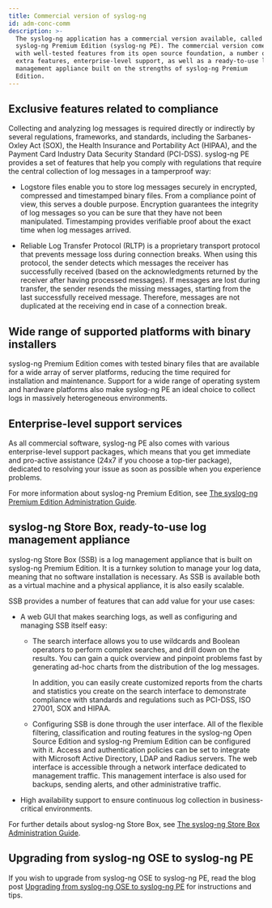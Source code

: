 ```yaml
---
title: Commercial version of syslog-ng
id: adm-conc-comm
description: >-
  The syslog-ng application has a commercial version available, called
  syslog-ng Premium Edition (syslog-ng PE). The commercial version comes
  with well-tested features from its open source foundation, a number of
  extra features, enterprise-level support, as well as a ready-to-use log
  management appliance built on the strengths of syslog-ng Premium
  Edition.
---
```


## Exclusive features related to compliance

Collecting and analyzing log messages is required directly or indirectly
by several regulations, frameworks, and standards, including the
Sarbanes-Oxley Act (SOX), the Health Insurance and Portability Act
(HIPAA), and the Payment Card Industry Data Security Standard (PCI-DSS).
syslog-ng PE provides a set of features that help you comply with
regulations that require the central collection of log messages in a
tamperproof way:

- Logstore files enable you to store log messages securely in
    encrypted, compressed and timestamped binary files. From a
    compliance point of view, this serves a double purpose. Encryption
    guarantees the integrity of log messages so you can be sure that
    they have not been manipulated. Timestamping provides verifiable
    proof about the exact time when log messages arrived.

- Reliable Log Transfer Protocol (RLTP) is a proprietary transport
    protocol that prevents message loss during connection breaks. When
    using this protocol, the sender detects which messages the receiver
    has successfully received (based on the acknowledgments returned by
    the receiver after having processed messages). If messages are lost
    during transfer, the sender resends the missing messages, starting
    from the last successfully received message. Therefore, messages are
    not duplicated at the receiving end in case of a connection break.

## Wide range of supported platforms with binary installers

syslog-ng Premium Edition comes with tested binary files that are
available for a wide array of server platforms, reducing the time
required for installation and maintenance. Support for a wide range of
operating system and hardware platforms also make syslog-ng PE an ideal
choice to collect logs in massively heterogeneous environments.

## Enterprise-level support services

As all commercial software, syslog-ng PE also comes with various
enterprise-level support packages, which means that you get immediate
and pro-active assistance (24x7 if you choose a top-tier package),
dedicated to resolving your issue as soon as possible when you
experience problems.

For more information about syslog-ng Premium Edition, see
[The syslog-ng Premium Edition Administration Guide](https://support.oneidentity.com/syslog-ng-premium-edition/).

## syslog-ng Store Box, ready-to-use log management appliance

syslog-ng Store Box (SSB) is a log management appliance that is built on
syslog-ng Premium Edition. It is a turnkey solution to manage your log
data, meaning that no software installation is necessary. As SSB is
available both as a virtual machine and a physical appliance, it is also
easily scalable.

SSB provides a number of features that can add value for your use cases:

- A web GUI that makes searching logs, as well as configuring and
    managing SSB itself easy:

  - The search interface allows you to use wildcards and Boolean
    operators to perform complex searches, and drill down on the
    results. You can gain a quick overview and pinpoint problems
    fast by generating ad-hoc charts from the distribution of the
    log messages.

    In addition, you can easily create customized reports from the
    charts and statistics you create on the search interface to
    demonstrate compliance with standards and regulations such as
    PCI-DSS, ISO 27001, SOX and HIPAA.

  - Configuring SSB is done through the user interface. All of the
    flexible filtering, classification and routing features in the
    syslog-ng Open Source Edition and syslog-ng Premium Edition can
    be configured with it. Access and authentication policies can be
    set to integrate with Microsoft Active Directory, LDAP and
    Radius servers. The web interface is accessible through a
    network interface dedicated to management traffic. This
    management interface is also used for backups, sending alerts,
    and other administrative traffic.

- High availability support to ensure continuous log collection in business-critical environments.

For further details about syslog-ng Store Box, see 
[The syslog-ng Store Box Administration Guide](https://support.oneidentity.com/syslog-ng-store-box/).

## Upgrading from syslog-ng OSE to syslog-ng PE

If you wish to upgrade from syslog-ng OSE to syslog-ng PE, read the blog
post [Upgrading from syslog-ng OSE to syslog-ng PE](https://syslog-ng.com/blog/upgrading-from-syslog-ng-open-source-to-premium-edition/) for instructions and tips.
